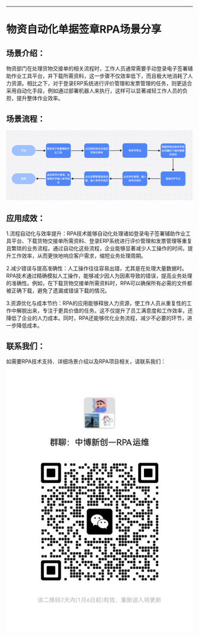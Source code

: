 <h1 class="navbarBottom"></h1>

***

# 物资自动化单据签章RPA场景分享

## 场景介绍：

​	物资部门在处理货物交接单的相关流程时，工作人员通常需要手动登录电子签署辅助作业工具平台，并下载所需资料，这一步骤不仅效率低下，而且极大地消耗了人力资源。相比之下，对于登录ERP系统进行评价管理和发票管理的任务，则更适合采用自动化手段，例如通过部署机器人来执行，这样可以显著减轻工作人员的负担，提升整体作业效率。

## 场景流程：

![img](./images/图片1.png) 

## 应用成效：

​	1.流程自动化与效率提升：RPA技术能够自动化处理诸如登录电子签署辅助作业工具平台、下载货物交接单所需资料、登录ERP系统进行评价管理和发票管理等重复且繁琐的业务流程。通过自动化这些流程，企业能够显著减少人工操作的时间，提升工作效率，从而更快地响应客户需求，缩短业务处理周期。

​	2.减少错误与提高准确性：人工操作往往容易出错，尤其是在处理大量数据时。RPA技术通过精确模拟人工操作，能够减少因人为因素导致的错误，提高业务处理的准确性。例如，在下载货物交接单所需资料时，RPA可以确保所有必需的文件都被正确下载，避免了遗漏或错误下载的情况。

​	3.资源优化与成本节约：RPA的应用能够释放人力资源，使工作人员从重复性的工作中解脱出来，专注于更具价值的任务。这不仅提升了员工满意度和工作效率，还降低了企业的人力成本。同时，RPA还能够优化业务流程，减少不必要的环节，进一步降低成本。

## 联系我们：

如需要RPA技术支持、详细场景介绍以及RPA项目相关，请联系我们：

![img](./images/图片2.png) 

 

